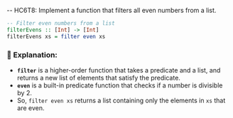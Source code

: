 -- HC6T8: Implement a function that filters all even numbers from a list.

```haskell
-- Filter even numbers from a list
filterEvens :: [Int] -> [Int]
filterEvens xs = filter even xs
```

### 🧠 Explanation:

- **`filter`** is a higher-order function that takes a predicate and a list, and returns a new list of elements that satisfy the predicate.
- **`even`** is a built-in predicate function that checks if a number is divisible by 2.
- So, `filter even xs` returns a list containing only the elements in `xs` that are even.


